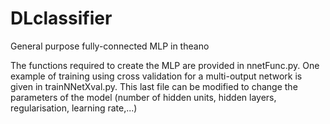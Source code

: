 # DLclassifier
General purpose fully-connected MLP in theano

The functions required to create the MLP are provided in nnetFunc.py. One example of training using cross validation for a multi-output network is given in trainNNetXval.py. This last file can be modified to change the parameters of the model (number of hidden units, hidden layers, regularisation, learning rate,...)
